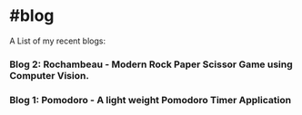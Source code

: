 # #blog

A List of my recent blogs:

### Blog 2: Rochambeau - Modern Rock Paper Scissor Game using Computer Vision.

### Blog 1: Pomodoro - A light weight Pomodoro Timer Application
